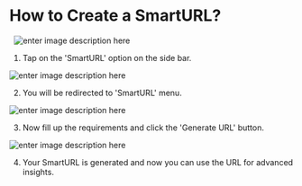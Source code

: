 # How to Create a SmartURL?
&nbsp;
![enter image description here](https://i.ibb.co/9Znj3xY/smarturl-1.png)

1) Tap on the 'SmartURL' option on the side bar.

![enter image description here](https://i.ibb.co/s9cnBNP/Smarturl-4.png)

2) You will be redirected to 'SmartURL' menu.

![enter image description here](https://i.ibb.co/N2gKn70/smarturl-2.png)

3) Now fill up the requirements and click the 'Generate URL' button.

![enter image description here](https://i.ibb.co/Y33bw6b/smarturl-3.png)

4) Your SmartURL is generated and now you can use the URL for advanced insights. 
